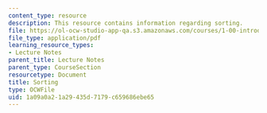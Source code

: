 ```yaml
---
content_type: resource
description: This resource contains information regarding sorting.
file: https://ol-ocw-studio-app-qa.s3.amazonaws.com/courses/1-00-introduction-to-computers-and-engineering-problem-solving-spring-2012/1a09a0a21a29435d7179c659686ebe65_MIT1_00S12_Lec_34.pdf
file_type: application/pdf
learning_resource_types:
- Lecture Notes
parent_title: Lecture Notes
parent_type: CourseSection
resourcetype: Document
title: Sorting
type: OCWFile
uid: 1a09a0a2-1a29-435d-7179-c659686ebe65
---
```

